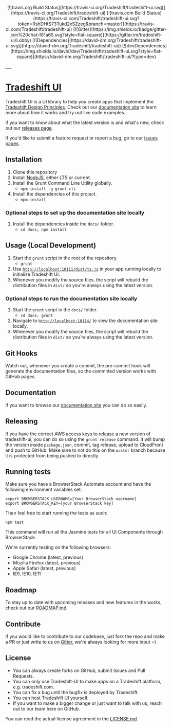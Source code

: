 <p align="center">
	[![travis.org Build Status](https://travis-ci.org/Tradeshift/tradeshift-ui.svg)](https://travis-ci.org/Tradeshift/tradeshift-ui)
	[![travis.com Build Status](https://travis-ci.com/Tradeshift/tradeshift-ui.svg?token=RshDHtS73Tukd2xSZzeg&branch=master)](https://travis-ci.com/Tradeshift/tradeshift-ui)
	[![Gitter](https://img.shields.io/badge/gitter-join%20chat-f81a65.svg?style=flat-square)](https://gitter.im/tradeshift-ui/Lobby)
	[![Dependencies](https://david-dm.org/Tradeshift/tradeshift-ui.svg)](https://david-dm.org/Tradeshift/tradeshift-ui/)
	[![devDependencies](https://img.shields.io/david/dev/Tradeshift/tradeshift-ui.svg?style=flat-square)](https://david-dm.org/Tradeshift/tradeshift-ui/?type=dev)
</p>
___

# [Tradeshift UI](http://ui.tradeshift.com)

Tradeshift UI is a UI library to help you create apps that implement the [Tradeshift Design Principles](http://ui.tradeshift.com/#design/).
Check out our [documentation site](http://ui.tradeshift.com) to learn more about how it works and try out live code examples.

If you want to know about what the latest version is and what's new, check out our [releases page](http://github.com/Tradeshift/tradeshift-ui/releases).

If you'd like to submit a feature request or report a bug, go to our [issues pages](http://github.com/Tradeshift/tradeshift-ui/issues).

## Installation

1. Clone this repository
1. Install [NodeJS](https://nodejs.org/), either LTS or current.
1. Install the Grunt Command Line Utility globally.
	- `npm install -g grunt-cli`
1. Install the dependencies of this project.
	- `npm install`

### Optional steps to set up the documentation site locally

1. Install the dependencies inside the `docs/` folder.
	- `cd docs; npm install`

## Usage (Local Development)

1. Start the `grunt` script in the root of the repository.
	- `grunt`
1. Use [`http://localhost:10111/dist/ts.js`](`http://localhost:10111/dist/ts.js`) in your app running locally to initialize Tradeshift UI.
1. Whenever you modify the source files, the script will rebuild the distribution files in `dist/` so you're always using the latest version.

### Optional steps to run the documentation site locally

1. Start the `grunt` script in the `docs/` folder.
	- `cd docs; grunt`
1. Navigate to [`http://localhost:10114/`](http://localhost:10114/) to view the documentation site locally.
1. Whenever you modify the source files, the script will rebuild the distribution files in `dist/` so you're always using the latest version.

## Git Hooks

Watch out, whenever you create a commit, the pre-commit hook will generate the documentation files, so the committed version works with GitHub pages.

## Documentation

If you want to browse our [documentation site](http://ui.tradeshift.com) you can do so easily.

## Releasing

If you have the correct AWS access keys to release a new version of tradeshift-ui, you can do so using the `grunt release` command.
It will bump the version inside `package.json`, commit, tag release, upload to CloudFront and push to GitHub. Make sure to not do this on the `master` branch because it is protected from being pushed to directly.

## Running tests

Make sure you have a BrowserStack Automate account and have the following environment variables set:
```
export BROWSERSTACK_USERNAME=[Your BrowserStack username]
export BROWSERSTACK_KEY=[your BrowserStack key]
```

Then feel free to start running the tests as such:

`npm test`

This command will run all the Jasmine tests for all UI Components through BrowserStack.

We're currently testing on the following browsers:
* Google Chrome (latest, previous)
* Mozilla Firefox (latest, previous)
* Apple Safari (latest, previous)
* IE9, IE10, IE11

## Roadmap
To stay up to date with upcoming releases and new features in the works, check out our [ROADMAP.md](https://github.com/Tradeshift/tradeshift-ui/blob/master/ROADMAP.md).

## Contribute

If you would like to contribute to our codebase, just fork the repo and make a PR or just write to us on [Gitter](https://gitter.im/tradeshift-ui/Lobby), we're always looking for more input =)

## License

* You can always create forks on GitHub, submit Issues and Pull Requests.
* You can only use Tradeshift-UI to make apps on a Tradeshift platform, e.g. tradeshift.com.
* You can fix a bug until the bugfix is deployed by Tradeshift.
* You can host Tradeshift UI yourself.
* If you want to make a bigger change or just want to talk with us, reach out to our team here on GitHub.

You can read the actual license agreement in the [LICENSE.md](https://github.com/Tradeshift/tradeshift-ui/blob/master/LICENSE.md).
